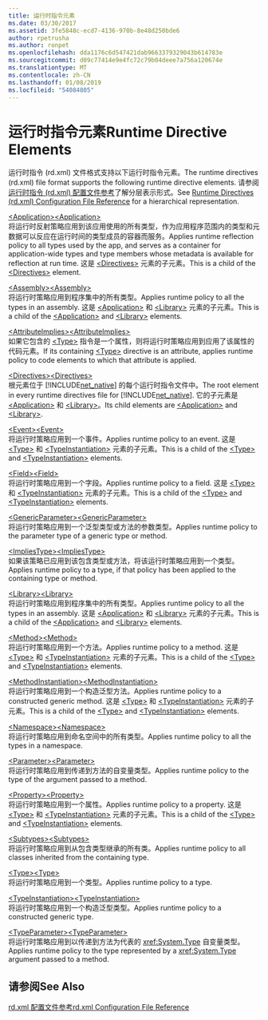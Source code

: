 ```yaml
---
title: 运行时指令元素
ms.date: 03/30/2017
ms.assetid: 3fe5848c-ecd7-4136-970b-8e48d250bde6
author: rpetrusha
ms.author: ronpet
ms.openlocfilehash: dda1176c6d547421dab9663379329043b614783e
ms.sourcegitcommit: d09c77414e9e4fc72c79b04deee7a756a120674e
ms.translationtype: MT
ms.contentlocale: zh-CN
ms.lasthandoff: 01/08/2019
ms.locfileid: "54084805"
---
```

# <a name="runtime-directive-elements"></a><span data-ttu-id="fbab7-102">运行时指令元素</span><span class="sxs-lookup"><span data-stu-id="fbab7-102">Runtime Directive Elements</span></span>
<span data-ttu-id="fbab7-103">运行时指令 (rd.xml) 文件格式支持以下运行时指令元素。</span><span class="sxs-lookup"><span data-stu-id="fbab7-103">The runtime directives (rd.xml) file format supports the following runtime directive elements.</span></span> <span data-ttu-id="fbab7-104">请参阅[运行时指令 (rd.xml) 配置文件参考](../../../docs/framework/net-native/runtime-directives-rd-xml-configuration-file-reference.md)了解分层表示形式。</span><span class="sxs-lookup"><span data-stu-id="fbab7-104">See [Runtime Directives (rd.xml) Configuration File Reference](../../../docs/framework/net-native/runtime-directives-rd-xml-configuration-file-reference.md) for a hierarchical representation.</span></span>  
  
 [<span data-ttu-id="fbab7-105">\<Application></span><span class="sxs-lookup"><span data-stu-id="fbab7-105">\<Application></span></span>](../../../docs/framework/net-native/application-element-net-native.md)  
 <span data-ttu-id="fbab7-106">将运行时反射策略应用到该应用使用的所有类型，作为应用程序范围内的类型和元数据可以反应在运行时间的类型成员的容器而服务。</span><span class="sxs-lookup"><span data-stu-id="fbab7-106">Applies runtime reflection policy to all types used by the app, and serves as a container for application-wide types and type members whose metadata is available for reflection at run time.</span></span> <span data-ttu-id="fbab7-107">这是 [\<Directives>](../../../docs/framework/net-native/directives-element-net-native.md) 元素的子元素。</span><span class="sxs-lookup"><span data-stu-id="fbab7-107">This is a child of the [\<Directives>](../../../docs/framework/net-native/directives-element-net-native.md) element.</span></span>  
  
 [<span data-ttu-id="fbab7-108">\<Assembly></span><span class="sxs-lookup"><span data-stu-id="fbab7-108">\<Assembly></span></span>](../../../docs/framework/net-native/assembly-element-net-native.md)  
 <span data-ttu-id="fbab7-109">将运行时策略应用到程序集中的所有类型。</span><span class="sxs-lookup"><span data-stu-id="fbab7-109">Applies runtime policy to all the types in an assembly.</span></span> <span data-ttu-id="fbab7-110">这是 [\<Application>](../../../docs/framework/net-native/application-element-net-native.md) 和 [\<Library>](../../../docs/framework/net-native/library-element-net-native.md) 元素的子元素。</span><span class="sxs-lookup"><span data-stu-id="fbab7-110">This is a child of the [\<Application>](../../../docs/framework/net-native/application-element-net-native.md) and [\<Library>](../../../docs/framework/net-native/library-element-net-native.md) elements.</span></span>  
  
 [<span data-ttu-id="fbab7-111">\<AttributeImplies></span><span class="sxs-lookup"><span data-stu-id="fbab7-111">\<AttributeImplies></span></span>](../../../docs/framework/net-native/attributeimplies-element-net-native.md)  
 <span data-ttu-id="fbab7-112">如果它包含的 [\<Type>](../../../docs/framework/net-native/type-element-net-native.md) 指令是一个属性，则将运行时策略应用到应用了该属性的代码元素。</span><span class="sxs-lookup"><span data-stu-id="fbab7-112">If its containing [\<Type>](../../../docs/framework/net-native/type-element-net-native.md) directive is an attribute, applies runtime policy to code elements to which that attribute is applied.</span></span>  
  
 [<span data-ttu-id="fbab7-113">\<Directives></span><span class="sxs-lookup"><span data-stu-id="fbab7-113">\<Directives></span></span>](../../../docs/framework/net-native/directives-element-net-native.md)  
 <span data-ttu-id="fbab7-114">根元素位于 [!INCLUDE[net_native](../../../includes/net-native-md.md)] 的每个运行时指令文件中。</span><span class="sxs-lookup"><span data-stu-id="fbab7-114">The root element in every runtime directives file for [!INCLUDE[net_native](../../../includes/net-native-md.md)].</span></span> <span data-ttu-id="fbab7-115">它的子元素是 [\<Application>](../../../docs/framework/net-native/application-element-net-native.md) 和 [\<Library>](../../../docs/framework/net-native/library-element-net-native.md)。</span><span class="sxs-lookup"><span data-stu-id="fbab7-115">Its child elements are [\<Application>](../../../docs/framework/net-native/application-element-net-native.md) and [\<Library>](../../../docs/framework/net-native/library-element-net-native.md).</span></span>  
  
 [<span data-ttu-id="fbab7-116">\<Event></span><span class="sxs-lookup"><span data-stu-id="fbab7-116">\<Event></span></span>](../../../docs/framework/net-native/event-element-net-native.md)  
 <span data-ttu-id="fbab7-117">将运行时策略应用到一个事件。</span><span class="sxs-lookup"><span data-stu-id="fbab7-117">Applies runtime policy to an event.</span></span> <span data-ttu-id="fbab7-118">这是 [\<Type>](../../../docs/framework/net-native/type-element-net-native.md) 和 [\<TypeInstantiation>](../../../docs/framework/net-native/typeinstantiation-element-net-native.md) 元素的子元素。</span><span class="sxs-lookup"><span data-stu-id="fbab7-118">This is a child of the [\<Type>](../../../docs/framework/net-native/type-element-net-native.md) and [\<TypeInstantiation>](../../../docs/framework/net-native/typeinstantiation-element-net-native.md) elements.</span></span>  
  
 [<span data-ttu-id="fbab7-119">\<Field></span><span class="sxs-lookup"><span data-stu-id="fbab7-119">\<Field></span></span>](../../../docs/framework/net-native/field-element-net-native.md)  
 <span data-ttu-id="fbab7-120">将运行时策略应用到一个字段。</span><span class="sxs-lookup"><span data-stu-id="fbab7-120">Applies runtime policy to a field.</span></span> <span data-ttu-id="fbab7-121">这是 [\<Type>](../../../docs/framework/net-native/type-element-net-native.md) 和 [\<TypeInstantiation>](../../../docs/framework/net-native/typeinstantiation-element-net-native.md) 元素的子元素。</span><span class="sxs-lookup"><span data-stu-id="fbab7-121">This is a child of the [\<Type>](../../../docs/framework/net-native/type-element-net-native.md) and [\<TypeInstantiation>](../../../docs/framework/net-native/typeinstantiation-element-net-native.md) elements.</span></span>  
  
 [<span data-ttu-id="fbab7-122">\<GenericParameter></span><span class="sxs-lookup"><span data-stu-id="fbab7-122">\<GenericParameter></span></span>](../../../docs/framework/net-native/genericparameter-element-net-native.md)  
 <span data-ttu-id="fbab7-123">将运行时策略应用到一个泛型类型或方法的参数类型。</span><span class="sxs-lookup"><span data-stu-id="fbab7-123">Applies runtime policy to the parameter type of a generic type or method.</span></span>  
  
 [<span data-ttu-id="fbab7-124">\<ImpliesType></span><span class="sxs-lookup"><span data-stu-id="fbab7-124">\<ImpliesType></span></span>](../../../docs/framework/net-native/impliestype-element-net-native.md)  
 <span data-ttu-id="fbab7-125">如果该策略已应用到该包含类型或方法，将该运行时策略应用到一个类型。</span><span class="sxs-lookup"><span data-stu-id="fbab7-125">Applies runtime policy to a type, if that policy has been applied to the containing type or method.</span></span>  
  
 [<span data-ttu-id="fbab7-126">\<Library></span><span class="sxs-lookup"><span data-stu-id="fbab7-126">\<Library></span></span>](../../../docs/framework/net-native/library-element-net-native.md)  
 <span data-ttu-id="fbab7-127">将运行时策略应用到程序集中的所有类型。</span><span class="sxs-lookup"><span data-stu-id="fbab7-127">Applies runtime policy to all the types in an assembly.</span></span> <span data-ttu-id="fbab7-128">这是 [\<Application>](../../../docs/framework/net-native/application-element-net-native.md) 和 [\<Library>](../../../docs/framework/net-native/library-element-net-native.md) 元素的子元素。</span><span class="sxs-lookup"><span data-stu-id="fbab7-128">This is a child of the [\<Application>](../../../docs/framework/net-native/application-element-net-native.md) and [\<Library>](../../../docs/framework/net-native/library-element-net-native.md) elements.</span></span>  
  
 [<span data-ttu-id="fbab7-129">\<Method></span><span class="sxs-lookup"><span data-stu-id="fbab7-129">\<Method></span></span>](../../../docs/framework/net-native/method-element-net-native.md)  
 <span data-ttu-id="fbab7-130">将运行时策略应用到一个方法。</span><span class="sxs-lookup"><span data-stu-id="fbab7-130">Applies runtime policy to a method.</span></span> <span data-ttu-id="fbab7-131">这是 [\<Type>](../../../docs/framework/net-native/type-element-net-native.md) 和 [\<TypeInstantiation>](../../../docs/framework/net-native/typeinstantiation-element-net-native.md) 元素的子元素。</span><span class="sxs-lookup"><span data-stu-id="fbab7-131">This is a child of the [\<Type>](../../../docs/framework/net-native/type-element-net-native.md) and [\<TypeInstantiation>](../../../docs/framework/net-native/typeinstantiation-element-net-native.md) elements.</span></span>  
  
 [<span data-ttu-id="fbab7-132">\<MethodInstantiation></span><span class="sxs-lookup"><span data-stu-id="fbab7-132">\<MethodInstantiation></span></span>](../../../docs/framework/net-native/methodinstantiation-element-net-native.md)  
 <span data-ttu-id="fbab7-133">将运行时策略应用到一个构造泛型方法。</span><span class="sxs-lookup"><span data-stu-id="fbab7-133">Applies runtime policy to a constructed generic method.</span></span> <span data-ttu-id="fbab7-134">这是 [\<Type>](../../../docs/framework/net-native/type-element-net-native.md) 和 [\<TypeInstantiation>](../../../docs/framework/net-native/typeinstantiation-element-net-native.md) 元素的子元素。</span><span class="sxs-lookup"><span data-stu-id="fbab7-134">This is a child of the [\<Type>](../../../docs/framework/net-native/type-element-net-native.md) and [\<TypeInstantiation>](../../../docs/framework/net-native/typeinstantiation-element-net-native.md) elements.</span></span>  
  
 [<span data-ttu-id="fbab7-135">\<Namespace></span><span class="sxs-lookup"><span data-stu-id="fbab7-135">\<Namespace></span></span>](../../../docs/framework/net-native/namespace-element-net-native.md)  
 <span data-ttu-id="fbab7-136">将运行时策略应用到命名空间中的所有类型。</span><span class="sxs-lookup"><span data-stu-id="fbab7-136">Applies runtime policy to all the types in a namespace.</span></span>  
  
 [<span data-ttu-id="fbab7-137">\<Parameter></span><span class="sxs-lookup"><span data-stu-id="fbab7-137">\<Parameter></span></span>](../../../docs/framework/net-native/parameter-element-net-native.md)  
 <span data-ttu-id="fbab7-138">将运行时策略应用到传递到方法的自变量类型。</span><span class="sxs-lookup"><span data-stu-id="fbab7-138">Applies runtime policy to the type of the argument passed to a method.</span></span>  
  
 [<span data-ttu-id="fbab7-139">\<Property></span><span class="sxs-lookup"><span data-stu-id="fbab7-139">\<Property></span></span>](../../../docs/framework/net-native/property-element-net-native.md)  
 <span data-ttu-id="fbab7-140">将运行时策略应用到一个属性。</span><span class="sxs-lookup"><span data-stu-id="fbab7-140">Applies runtime policy to a property.</span></span> <span data-ttu-id="fbab7-141">这是 [\<Type>](../../../docs/framework/net-native/type-element-net-native.md) 和 [\<TypeInstantiation>](../../../docs/framework/net-native/typeinstantiation-element-net-native.md) 元素的子元素。</span><span class="sxs-lookup"><span data-stu-id="fbab7-141">This is a child of the [\<Type>](../../../docs/framework/net-native/type-element-net-native.md) and [\<TypeInstantiation>](../../../docs/framework/net-native/typeinstantiation-element-net-native.md) elements.</span></span>  
  
 [<span data-ttu-id="fbab7-142">\<Subtypes></span><span class="sxs-lookup"><span data-stu-id="fbab7-142">\<Subtypes></span></span>](../../../docs/framework/net-native/subtypes-element-net-native.md)  
 <span data-ttu-id="fbab7-143">将运行时策略应用到从包含类型继承的所有类。</span><span class="sxs-lookup"><span data-stu-id="fbab7-143">Applies runtime policy to all classes inherited from the containing type.</span></span>  
  
 [<span data-ttu-id="fbab7-144">\<Type></span><span class="sxs-lookup"><span data-stu-id="fbab7-144">\<Type></span></span>](../../../docs/framework/net-native/type-element-net-native.md)  
 <span data-ttu-id="fbab7-145">将运行时策略应用到一个类型。</span><span class="sxs-lookup"><span data-stu-id="fbab7-145">Applies runtime policy to a type.</span></span>  
  
 [<span data-ttu-id="fbab7-146">\<TypeInstantiation></span><span class="sxs-lookup"><span data-stu-id="fbab7-146">\<TypeInstantiation></span></span>](../../../docs/framework/net-native/typeinstantiation-element-net-native.md)  
 <span data-ttu-id="fbab7-147">将运行时策略应用到一个构造泛型类型。</span><span class="sxs-lookup"><span data-stu-id="fbab7-147">Applies runtime policy to a constructed generic type.</span></span>  
  
 [<span data-ttu-id="fbab7-148">\<TypeParameter></span><span class="sxs-lookup"><span data-stu-id="fbab7-148">\<TypeParameter></span></span>](../../../docs/framework/net-native/typeparameter-element-net-native.md)  
 <span data-ttu-id="fbab7-149">将运行时策略应用到以传递到方法为代表的 <xref:System.Type> 自变量类型。</span><span class="sxs-lookup"><span data-stu-id="fbab7-149">Applies runtime policy to the type represented by a <xref:System.Type> argument passed to a method.</span></span>  
  
## <a name="see-also"></a><span data-ttu-id="fbab7-150">请参阅</span><span class="sxs-lookup"><span data-stu-id="fbab7-150">See Also</span></span>  
 [<span data-ttu-id="fbab7-151">rd.xml 配置文件参考</span><span class="sxs-lookup"><span data-stu-id="fbab7-151">rd.xml Configuration File Reference</span></span>](../../../docs/framework/net-native/runtime-directives-rd-xml-configuration-file-reference.md)
